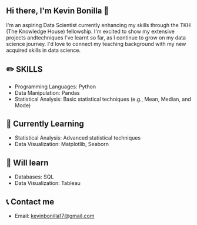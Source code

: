 ## Hi there, I'm Kevin Bonilla 👋

I'm an aspiring Data Scientist currently enhancing my skills through the TKH (The Knowledge House) fellowship. I'm excited to show my extensive projects andtechniques I’ve learnt so far, as I continue to grow on my data science journey. I'd love to connect my teaching background with my new acquired skills in data science.

## ✏️ SKILLS
- Programming Languages: Python
- Data Manipulation: Pandas
- Statistical Analysis: Basic statistical techniques (e.g., Mean, Median, and Mode)


## 🌱 Currently Learning
- Statistical Analysis: Advanced statistical techniques
- Data Visualization: Matplotlib, Seaborn

## 🎯 Will learn
- Databases: SQL
- Data Visualization: Tableau

## 📞 Contact me
- Email: kevinbonilla17@gmail.com

 
  

<!--
**ohTMI/ohTMI** is a ✨ _special_ ✨ repository because its `README.md` (this file) appears on your GitHub profile.

Here are some ideas to get you started:

- 🔭 I’m currently working on ...
- 🌱 I’m currently learning ...
- 👯 I’m looking to collaborate on ...
- 🤔 I’m looking for help with ...
- 💬 Ask me about ...
- 📫 How to reach me: ...
- 😄 Pronouns: ...
- ⚡ Fun fact: ...
-->
